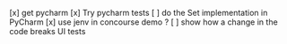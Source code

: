 [x] get pycharm
[x] Try pycharm tests
[ ] do the Set implementation in PyCharm
[x] use jenv in concourse demo ?
[ ] show how a change in the code breaks UI tests

